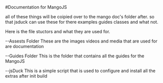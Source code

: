 #Documentation for MangoJS

all of these things  will be coipied over to the mango doc's folder after.
so that jsduck can use these for there examples guides classes and what not.

Here is the file stuctors and what they are used for.

--Assests Folder
These are the images videos and media that are used for are documentation

--Guides Folder 
This is the folder that contains all the guides for the MangoJS 

--jsDuck
This is a simple script that is used to configure and install all the extras after init build  
